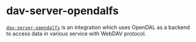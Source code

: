 # dav-server-opendalfs

[`dav-server-opendalfs`](https://crates.io/crates/dav-server-opendalfs) is an integration which uses OpenDAL as a backend to access data in various service with WebDAV protocol.
